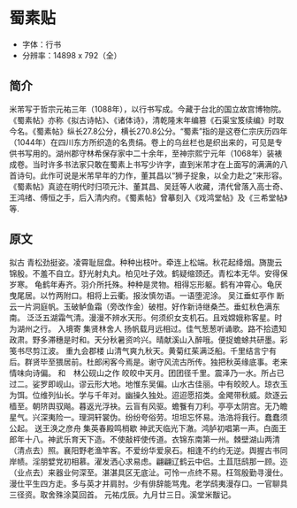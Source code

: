 # 蜀素贴

- 字体：行书
- 分辨率：14898 x 792（全）

## 简介  

米芾写于哲宗元祐三年（1088年），以行书写成。今藏于台北的国立故宫博物院。
《蜀素帖》亦称《拟古诗帖》、《诸体诗》，清乾隆末年编篡《石渠宝笈续编》时取今名。《蜀素帖》纵长27.8公分，横长270.8公分。“蜀素”指的是这卷仁宗庆历四年（1044年）在四川东方所织造的名贵绢。卷上的乌丝栏也是织出来的，可见是专供书写用的。湖州郡守林希保存家中二十余年，至神宗熙宁元年（1068年）装裱成卷。当时许多书法家只敢在蜀素上书写少许字，直到米芾才在上面写的满满的八首诗句。此作可说是米芾早年的力作，董其昌以“狮子捉象，以全力赴之”来形容。
《蜀素帖》真迹在明代时归项元汴、董其昌、吴廷等人收藏，清代曾落入高士奇、王鸿绪、傅恒之手，后入清内府。《蜀素帖》曾摹刻入《戏鸿堂帖》及《三希堂帖》等.

## 原文  

拟古
青松劲挺姿。凌霄耻屈盘。种种出枝叶。牵连上松端。秋花起绛烟。旖旎云锦殷。不羞不自立。舒光射丸丸。柏见吐子效。鹤疑缩颈还。青松本无华。安得保岁寒。
龟鹤年寿齐。羽介所托殊。种种是灵物。相得忘形躯。鹤有冲霄心。龟厌曳尾居。以竹两附口。相将上云衢。报汝慎勿语。一语堕泥涂。
吴江垂虹亭作
断云一片洞庭帆。玉破鲈鱼霜（旁改作金）破柑。好作新诗继桑苎。垂虹秋色满东南。
泛泛五湖霜气清。漫漫不辨水天形。何须织女支机石。且戏嫦娥称客星。时为湖州之行。
入境寄
集贤林舍人
扬帆载月远相过。佳气葱葱听诵歌。路不拾遗知政肃。野多滞穗是时和。天分秋暑资吟兴。晴献溪山入醉哦。便捉蟾蜍共研墨。彩笺书尽剪江波。
重九会郡楼
山清气爽九秋天。黄菊红茱满泛船。千里结言宁有后。群贤毕至猥居前。杜郎闲客今焉是。谢守风流古所传。独把秋英缘底事。老来情味向诗偏。
和　林公砚山之作
皎皎中天月。团团径千里。震泽乃一水。所占已过二。娑罗即岘山。谬云形大地。地惟东吴偏。山水古佳丽。中有皎皎人。琼衣玉为饵。位维列仙长。学与千年对。幽操久独处。迢迢愿招类。金飔带秋威。欻逐云樯至。朝𬯀舆驭飚。暮返光浮袂。云盲有风驱。蟾餮有刀利。亭亭太阴宫。无乃瞻星气。兴深夷险一。理洞轩裳伪。纷纷夸俗劳。坦坦忘怀易。浩浩将我行。蠢蠢须公起。
送王涣之彦舟
集英春殿鸣梢歇
神武天临光下澈。鸿胪初唱第一声。白面王郎年十八。神武乐育天下造。不使敲枰使传道。衣锦东南第一州。棘壁湖山两清（清点去）照。襄阳野老渔竿客。不爱纷华爱泉石。相逢不约约无逆。舆握古书同岸帻。淫朋嬖党初相慕。濯发洒心求易虑。翩翩辽鹤云中侣。土苴尫鸱那一顾。迩（业点去）来器业何深至。湛湛具区无底沚。可怜一点终不易。枉驾殷勤寻漫仕。漫仕平生四方走。多与英才并肩肘。少有俳辞能骂鬼。老学鸱夷漫存口。一官聊具三径资。取舍殊涂莫回首。
元祐戊辰。九月廿三日。溪堂米黻记。
